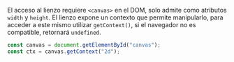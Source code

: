 El acceso al lienzo requiere `<canvas>` en el DOM, solo admite como atributos `width` y `height`. El lienzo expone un contexto que permite manipularlo, para acceder a este mismo utilizar `getContext()`, si el navegador no es compatible, retornará `undefined`.

```javascript
const canvas = document.getElementById("canvas");
const ctx = canvas.getContext("2d");
```


